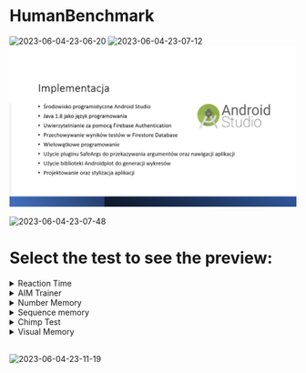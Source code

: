 # HumanBenchmark
![2023-06-04-23-06-20](https://github.com/NikitaVovk/HumanBenchmark/assets/37519206/7dbc4c2a-b32d-461e-bb68-c96bc213c6aa)
![2023-06-04-23-07-12](https://github.com/NikitaVovk/HumanBenchmark/assets/37519206/bd2cd061-8abf-4a34-8896-6564847b3c9b)
<img src="presentation/impl.png"  />

![2023-06-04-23-07-48](https://github.com/NikitaVovk/HumanBenchmark/assets/37519206/62aa9fd5-e4bf-4f29-8b66-4ff05da0ca63)
<br/>
<h1>Select the test to see the preview:</h1>
<details name = "REAC TEST">
<summary size = "55">Reaction Time</summary>
<br/>
<p float="left">
  <img src="gifs/reaction.gif" width="175" />
  <img src="presentation/reac.png"  width="647"/>
  </p>
</details>

<details name = "AIM TEST">
  
<summary>AIM Trainer</summary>
<br/>
<p float="left">
  <img src="gifs/aim.gif" width="175" />
  <img src="presentation/aim.png"  width="647"/>
  </p>
</details>

<details name = "NUM TEST">
  
<summary>Number Memory</summary>
<br/>
<p float="left">
  <img src="gifs/number.gif" width="175" />
  <img src="presentation/num.png"  width="647"/>
  </p>
</details>

<details name = "SEQ TEST">
  
<summary>Sequence memory</summary>
<br/>
<p float="left">
  <img src="gifs/sequence.gif" width="175" />
  <img src="presentation/seq.png"  width="647"/>
  </p>
</details>

<details name = "Chimp TEST">
  
<summary>Chimp Test</summary>
<br/>
<p float="left">
  <img src="gifs/chimp.gif" width="175" />
  <img src="presentation/chimp.png"  width="647"/>
  </p>
</details>

<details name = "VIS TEST">
  
<summary>Visual Memory</summary>
<br/>
<p float="left">
  <img src="gifs/visual.gif" width="175" />
  <img src="presentation/vis.png"  width="647"/>
  </p>
</details>

<br/>


![2023-06-04-23-11-19](https://github.com/NikitaVovk/HumanBenchmark/assets/37519206/ca4d7282-07e4-4c16-a2f8-f0f4681d969b)



